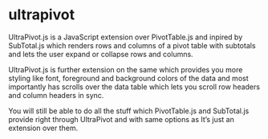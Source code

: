 # ultrapivot
UltraPivot.js is a JavaScript extension over PivotTable.js and inpired by SubTotal.js which renders rows and columns of a pivot table with subtotals and lets the user expand or collapse rows and columns.

UltraPivot.js is further extension on the same which provides you more styling like font, foreground and background colors of the data and most importantly has scrolls over the data table which lets you scroll row headers and column headers in sync. 

You will still be able to do all the stuff which PivotTable.js and SubTotal.js provide right through UltraPivot and with same options as It’s just an extension over them.
